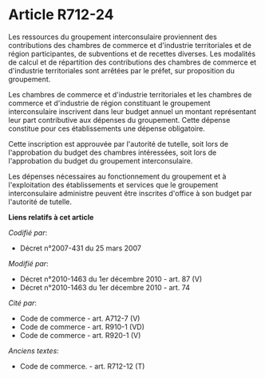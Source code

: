 # Article R712-24

Les ressources du groupement interconsulaire proviennent des contributions des chambres de commerce et d'industrie
territoriales et de région participantes, de subventions et de recettes diverses. Les modalités de calcul et de répartition
des contributions des chambres de commerce et d'industrie territoriales sont arrêtées par le préfet, sur proposition du
groupement.

Les chambres de commerce et d'industrie territoriales et les chambres de commerce et d'industrie de région constituant le
groupement interconsulaire inscrivent dans leur budget annuel un montant représentant leur part contributive aux dépenses du
groupement. Cette dépense constitue pour ces établissements une dépense obligatoire.

Cette inscription est approuvée par l'autorité de tutelle, soit lors de l'approbation du budget des chambres intéressées,
soit lors de l'approbation du budget du groupement interconsulaire.

Les dépenses nécessaires au fonctionnement du groupement et à l'exploitation des établissements et services que le groupement
interconsulaire administre peuvent être inscrites d'office à son budget par l'autorité de tutelle.

**Liens relatifs à cet article**

_Codifié par_:

  - Décret n°2007-431 du 25 mars 2007

_Modifié par_:

  - Décret n°2010-1463 du 1er décembre 2010 - art. 87 (V)
  - Décret n°2010-1463 du 1er décembre 2010 - art. 74

_Cité par_:

  - Code de commerce - art. A712-7 (V)
  - Code de commerce - art. R910-1 (VD)
  - Code de commerce - art. R920-1 (V)

_Anciens textes_:

  - Code de commerce. - art. R712-12 (T)
